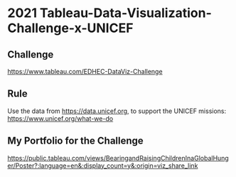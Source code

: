 # 2021 Tableau-Data-Visualization-Challenge-x-UNICEF

## Challenge
https://www.tableau.com/EDHEC-DataViz-Challenge

## Rule
Use the data from https://data.unicef.org, to support the UNICEF missions: https://www.unicef.org/what-we-do

## My Portfolio for the Challenge
https://public.tableau.com/views/BearingandRaisingChildrenInaGlobalHunger/Poster?:language=en&:display_count=y&:origin=viz_share_link

